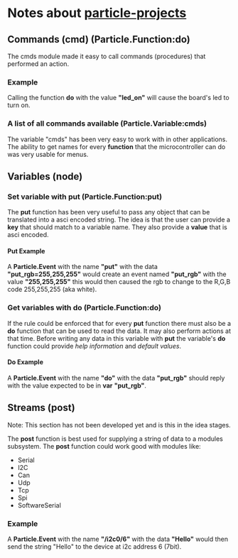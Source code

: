 
# Notes about [particle-projects][1]

## Commands (cmd) (Particle.Function:do)

The cmds module made it easy to call commands (procedures) that performed an action.

### Example

Calling the function **do** with the value **"led_on"** will cause the board's led
to turn on.

### A list of all commands available (Particle.Variable:cmds)
The variable "cmds" has been very easy to work with in other applications. The 
ability to get names for every **function** that the microcontroller can do was
very usable for menus. 

## Variables (node)

### Set variable with put (Particle.Function:put)
The **put** function has been very useful to pass any object that can be translated
into a asci encoded string. The idea is that the user can provide a **key** that
should match to a variable name. They also provide a **value** that is asci encoded.

#### Put Example

A **Particle.Event** with the name **"put"** with the data **"put_rgb=255,255,255"** 
would create an event named **"put_rgb"** with the value **"255,255,255"** this would
then caused the rgb to change to the R,G,B code 255,255,255 (aka white).

### Get variables with do (Particle.Function:do)
If the rule could be enforced that for every **put** function there must also be
a **do** function that can be used to read the data. It may also perform actions
at that time. Before writing any data in this variable with **put** the variable's
**do** function could provide *help information* and *default values*.

#### Do Example
A **Particle.Event** with the name **"do"** with the data **"put_rgb"**  should 
reply with the value expected to be in **var** **"put_rgb"**.


## Streams (post)

Note: This section has not been developed yet and is this in the idea stages.


The **post** function is best used for supplying a string of data to a modules
subsystem. The **post** function could work good with modules like:
- Serial
- I2C
- Can
- Udp
- Tcp
- Spi
- SoftwareSerial

### Example

A **Particle.Event** with the name **"/i2c0/6"** with the data **"Hello"** would
then send the string "Hello" to the device at i2c address 6 (7bit).



[1]: https://github.com/NGenetzky/particle-projects